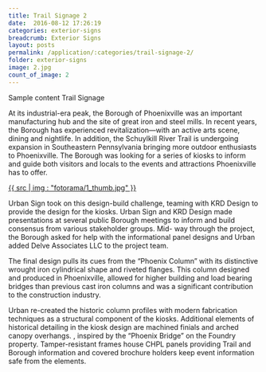 ```yaml
---
title: Trail Signage 2
date:  2016-08-12 17:26:19
categories: exterior-signs
breadcrumb: Exterior Signs
layout: posts
permalink: /application/:categories/trail-signage-2/
folder: exterior-signs
image: 2.jpg
count_of_image: 2
---
```

Sample content Trail Signage
<div class="col-xs-12 col-sm-12 col-md-12 col-lg-12">
  <p class="application-item__content application-item__content--top">
    At its industrial-era peak, the Borough of Phoenixville was an important manufacturing hub and the site of great iron and steel mills. In recent years, the Borough has experienced revitalization—with an active arts scene, dining and nightlife. In addition, the Schuylkill River Trail is undergoing expansion in Southeastern Pennsylvania bringing more outdoor enthusiasts to Phoenixville. The Borough was looking for a series of kiosks to inform and guide both visitors and locals to the events and attractions Phoenixville has to offer.
  </p>
  <div class="fotorama application-item__slider" data-nav="thumbs" data-thumbheight="109" border-width="3">
    <a {{ href | img : "fotorama/1.jpg" }}>{{ src | img : "fotorama/1_thumb.jpg" }}</a>
  </div>
  <div class="visible-xs application-item__icon-slider">
      <i class="icon-swipe"></i>
    </div>
  <p class="application-item__content application-item__content--bottom">
    Urban Sign took on this design-build challenge, teaming with KRD Design to provide the design for the kiosks. Urban Sign and KRD Design made presentations at several public Borough meetings to inform and build consensus from various stakeholder groups. Mid- way through the project, the Borough asked for help with the informational panel designs and Urban added Delve Associates LLC to the project team.
  </p>
  <p class="application-item__content application-item__content--bottom">
    The final design pulls its cues from the “Phoenix Column” with its distinctive wrought iron cylindrical shape and riveted flanges. This column designed and produced in Phoenixville, allowed for higher building and load bearing bridges than previous cast iron columns and was a significant contribution to the construction industry.
  </p>
  <p class="application-item__content application-item__content--bottom">
    Urban re-created the historic column profiles with modern fabrication techniques as a structural component of the kiosks. Additional elements of historical detailing in the kiosk design are machined finials and arched canopy overhangs. , inspired by the “Phoenix Bridge” on the Foundry property. Tamper-resistant frames house CHPL panels providing Trail and Borough information and covered brochure holders keep event information safe from the elements.
  </p>
</div>
